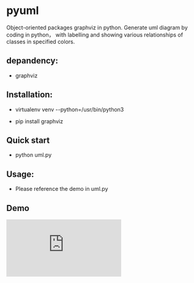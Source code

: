 # pyuml
Object-oriented packages graphviz in python. Generate uml diagram by coding in python， with labelling and showing various relationships of classes in specified colors.

## depandency:

+ graphviz
  
  
## Installation:

+ virtualenv venv --python=/usr/bin/python3
  
+ pip install graphviz


## Quick start

+ python uml.py


## Usage:

+ Please reference the demo in uml.py

## Demo
![Demo graph](https://github.com/haibozhucloud/pyuml/blob/master/uml-demo.gv.pdf)
